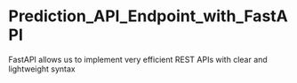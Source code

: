 # Prediction_API_Endpoint_with_FastAPI
FastAPI allows us to implement very efficient REST APIs with clear and lightweight syntax
